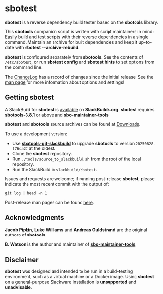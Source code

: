 # sbotest

**sbotest** is a reverse dependency build tester based on the **sbotools** library.

This **sbotools** companion script is written with script maintainers in mind: Easily build and test scripts with their reverse dependencies in a single command. Maintain an archive for built dependencies and keep it up-to-date with **sbotest \--archive-rebuild**.

**sbotest** is configured separately from **sbotools**. See the contents of `/etc/sbotest`, or run **sbotest config** and **sbotest hints** to set options from the command line.

The [ChangeLog](ChangeLog.md) has a record of changes since the initial release. See the [man page](https://pghvlaans.github.io/sbotools/man/sbotest/release/sbotest.1.html) for more information about options and settings!

## Getting sbotest

A SlackBuild for **sbotest** is [available](https://slackbuilds.org/repository/15.0/system/sbotest/) on **SlackBuilds.org**. **sbotest** requires **sbotools-3.8.1** or above and **sbo-maintainer-tools**.

**sbotest** and **sbotools** source archives can be found at [Downloads](https://pghvlaans.github.io/sbotools/downloads/).

To use a development version:
* Use **[sbotools-git-slackbuild](https://github.com/pghvlaans/sbotools-git-slackbuild/)** to upgrade **sbotools** to version `20250828-f76ca27` at the oldest.
* Clone the **sbotest** repository.
* Run `./tools/source_to_slackbuild.sh` from the root of the local repository.
* Run the SlackBuild in `slackbuild/sbotest`.

Issues and requests are welcome; if running post-release **sbotest**, please indicate the most recent commit with the output of:

    git log | head -n 1

Post-release man pages can be found [here](https://pghvlaans.github.io/sbotools/man/sbotest/post-release/sbotest.1.html).

## Acknowledgments

**Jacob Pipkin**, **Luke Williams** and **Andreas Guldstrand** are the original authors of **sbotools**.

**B. Watson** is the author and maintainer of **[sbo-maintainer-tools](https://slackware.uk/~urchlay/repos/sbo-maintainer-tools)**.

## Disclaimer

**sbotest** was designed and intended to be run in a build-testing environment, such as a virtual machine or a Docker image. Using **sbotest** on a general-purpose Slackware installation is **unsupported** and **unadvisable**.
